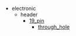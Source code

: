 * electronic
  * header
    * [19_pin](electronic/header/19_pin)
      * [through_hole](electronic/header/19_pin/through_hole)
